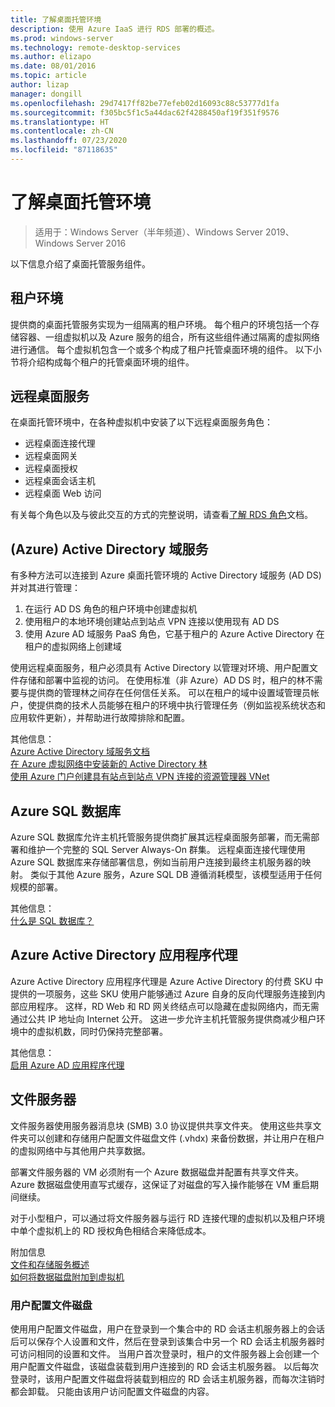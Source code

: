 ```yaml
---
title: 了解桌面托管环境
description: 使用 Azure IaaS 进行 RDS 部署的概述。
ms.prod: windows-server
ms.technology: remote-desktop-services
ms.author: elizapo
ms.date: 08/01/2016
ms.topic: article
author: lizap
manager: dongill
ms.openlocfilehash: 29d7417ff82be77efeb02d16093c88c53777d1fa
ms.sourcegitcommit: f305bc5f1c5a44dac62f4288450af19f351f9576
ms.translationtype: HT
ms.contentlocale: zh-CN
ms.lasthandoff: 07/23/2020
ms.locfileid: "87118635"
---
```

# <a name="understanding-the-desktop-hosting-environment"></a>了解桌面托管环境

>适用于：Windows Server（半年频道）、Windows Server 2019、Windows Server 2016

以下信息介绍了桌面托管服务组件。  
  
## <a name="tenant-environment"></a>租户环境  
提供商的桌面托管服务实现为一组隔离的租户环境。 每个租户的环境包括一个存储容器、一组虚拟机以及 Azure 服务的组合，所有这些组件通过隔离的虚拟网络进行通信。 每个虚拟机包含一个或多个构成了租户托管桌面环境的组件。 以下小节将介绍构成每个租户的托管桌面环境的组件。

## <a name="remote-desktop-services"></a>远程桌面服务
在桌面托管环境中，在各种虚拟机中安装了以下远程桌面服务角色：

  - 远程桌面连接代理
  - 远程桌面网关
  - 远程桌面授权
  - 远程桌面会话主机
  - 远程桌面 Web 访问

有关每个角色以及与彼此交互的方式的完整说明，请查看[了解 RDS 角色](Understanding-RDS-roles.md)文档。
  
##  <a name="azure-active-directory-domain-services"></a>(Azure) Active Directory 域服务  
有多种方法可以连接到 Azure 桌面托管环境的 Active Directory 域服务 (AD DS) 并对其进行管理：

1. 在运行 AD DS 角色的租户环境中创建虚拟机
2. 使用租户的本地环境创建站点到站点 VPN 连接以使用现有 AD DS
3. 使用 Azure AD 域服务 PaaS 角色，它基于租户的 Azure Active Directory 在租户的虚拟网络上创建域

使用远程桌面服务，租户必须具有 Active Directory 以管理对环境、用户配置文件存储和部署中监视的访问。 在使用标准（非 Azure）AD DS 时，租户的林不需要与提供商的管理林之间存在任何信任关系。 可以在租户的域中设置域管理员帐户，使提供商的技术人员能够在租户的环境中执行管理任务（例如监视系统状态和应用软件更新），并帮助进行故障排除和配置。  
    
其他信息：  
[Azure Active Directory 域服务文档](https://azure.microsoft.com/documentation/services/active-directory-ds/)  
[在 Azure 虚拟网络中安装新的 Active Directory 林](../../identity/ad-ds/introduction-to-active-directory-domain-services-ad-ds-virtualization-level-100.md)  
[使用 Azure 门户创建具有站点到站点 VPN 连接的资源管理器 VNet](/azure/vpn-gateway/vpn-gateway-howto-site-to-site-resource-manager-portal)  
  
## <a name="azure-sql-database"></a>Azure SQL 数据库  
Azure SQL 数据库允许主机托管服务提供商扩展其远程桌面服务部署，而无需部署和维护一个完整的 SQL Server Always-On 群集。 远程桌面连接代理使用 Azure SQL 数据库来存储部署信息，例如当前用户连接到最终主机服务器的映射。 类似于其他 Azure 服务，Azure SQL DB 遵循消耗模型，该模型适用于任何规模的部署。   
  
其他信息：  
[什么是 SQL 数据库？](/azure/azure-sql/database/sql-database-paas-overview)  
  
## <a name="azure-active-directory-application-proxy"></a>Azure Active Directory 应用程序代理  
Azure Active Directory 应用程序代理是 Azure Active Directory 的付费 SKU 中提供的一项服务，这些 SKU 使用户能够通过 Azure 自身的反向代理服务连接到内部应用程序。 这样，RD Web 和 RD 网关终结点可以隐藏在虚拟网络内，而无需通过公共 IP 地址向 Internet 公开。 这进一步允许主机托管服务提供商减少租户环境中的虚拟机数，同时仍保持完整部署。
  
其他信息：  
[启用 Azure AD 应用程序代理](/azure/active-directory/manage-apps/application-proxy-add-on-premises-application)  
    
## <a name="file-server"></a>文件服务器  
文件服务器使用服务器消息块 (SMB) 3.0 协议提供共享文件夹。 使用这些共享文件夹可以创建和存储用户配置文件磁盘文件 (.vhdx) 来备份数据，并让用户在租户的虚拟网络中与其他用户共享数据。
  
部署文件服务器的 VM 必须附有一个 Azure 数据磁盘并配置有共享文件夹。 Azure 数据磁盘使用直写式缓存，这保证了对磁盘的写入操作能够在 VM 重启期间继续。  
  
对于小型租户，可以通过将文件服务器与运行 RD 连接代理的虚拟机以及租户环境中单个虚拟机上的 RD 授权角色相结合来降低成本。  
  
附加信息  
[文件和存储服务概述](/previous-versions/windows/it-pro/windows-server-2012-R2-and-2012/hh831487(v=ws.11))  
[如何将数据磁盘附加到虚拟机](https://www.windowsazure.com/manage/windows/how-to-guides/attach-a-disk/)  
  
### <a name="user-profile-disks"></a>用户配置文件磁盘  
使用用户配置文件磁盘，用户在登录到一个集合中的 RD 会话主机服务器上的会话后可以保存个人设置和文件，然后在登录到该集合中另一个 RD 会话主机服务器时可访问相同的设置和文件。 当用户首次登录时，租户的文件服务器上会创建一个用户配置文件磁盘，该磁盘装载到用户连接到的 RD 会话主机服务器。 以后每次登录时，该用户配置文件磁盘将装载到相应的 RD 会话主机服务器，而每次注销时都会卸载。 只能由该用户访问配置文件磁盘的内容。  
  
